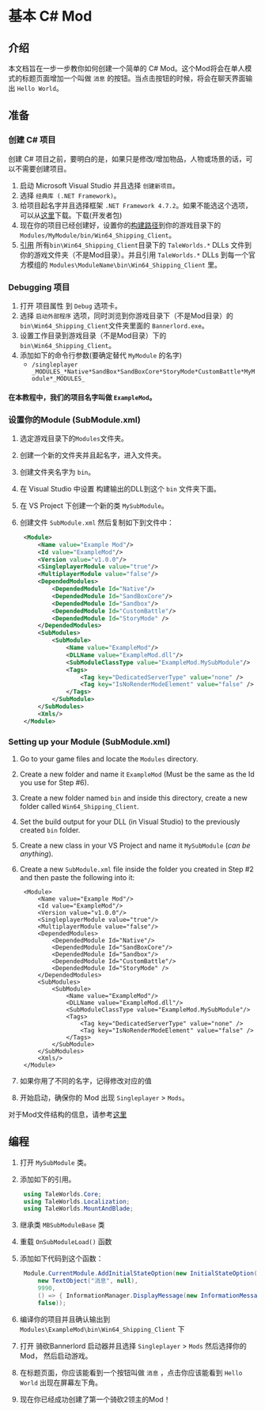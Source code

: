 # 基本 C\# Mod

## 介绍

本文档旨在一步一步教你如何创建一个简单的 C\# Mod。这个Mod将会在单人模式的标题页面增加一个叫做 `消息` 的按钮。当点击按钮的时候，将会在聊天界面输出 `Hello World`。

## 准备

### 创建 C\# 项目

创建 C\# 项目之前，要明白的是，如果只是修改/增加物品，人物或场景的话，可以不需要创建项目。

1. 启动 Microsoft Visual Studio 并且选择 `创建新项目`。
2. 选择 `经典库 (.NET Framework)`。
3. 给项目起名字并且选择框架 `.NET Framework 4.7.2`。如果不能选这个选项，可以从[这里](https://dotnet.microsoft.com/download/dotnet-framework/net472)下载。下载\(开发者包\)
4. 现在你的项目已经创建好，设置你的[构建路径](https://docs.microsoft.com/en-us/visualstudio/ide/how-to-change-the-build-output-directory?view=vs-2019)到你的游戏目录下的`Modules/MyModule/bin/Win64_Shipping_Client`。
5. [引用](https://docs.microsoft.com/en-us/visualstudio/ide/how-to-add-or-remove-references-by-using-the-reference-manager?view=vs-2019) 所有`bin\Win64_Shipping_Client`目录下的 `TaleWorlds.*` DLLs 文件到你的游戏文件夹（不是Mod目录）。并且引用 `TaleWorlds.*` DLLs 到每一个官方模组的 `Modules\ModuleName\bin\Win64_Shipping_Client` 里。

### Debugging 项目

1. 打开 项目属性 到 `Debug` 选项卡。
2. 选择 `启动外部程序` 选项，同时浏览到你游戏目录下（不是Mod目录）的`bin\Win64_Shipping_Client`文件夹里面的 `Bannerlord.exe`。
3. 设置工作目录到游戏目录（不是Mod目录）下的 `bin\Win64_Shipping_Client`。
4. 添加如下的命令行参数(要确定替代 `MyModule` 的名字) 
   * `/singleplayer _MODULES_*Native*SandBox*SandBoxCore*StoryMode*CustomBattle*MyModule*_MODULES_`

#### 在本教程中，我们的项目名字叫做 `ExampleMod`。

### 设置你的Module \(SubModule.xml\)

1. 选定游戏目录下的`Modules`文件夹。
2. 创建一个新的文件夹并且起名字，进入文件夹。
3. 创建文件夹名字为 `bin`。
4. 在 Visual Studio 中设置 构建输出的DLL到这个 `bin` 文件夹下面。
5. 在 VS Project 下创建一个新的类 `MySubModule`。
6. 创建文件 `SubModule.xml` 然后复制如下到文件中：

   ```xml
    <Module>
        <Name value="Example Mod"/>
        <Id value="ExampleMod"/>
        <Version value="v1.0.0"/>
        <SingleplayerModule value="true"/>
        <MultiplayerModule value="false"/>
        <DependedModules>
            <DependedModule Id="Native"/>
            <DependedModule Id="SandBoxCore"/>
            <DependedModule Id="Sandbox"/>
            <DependedModule Id="CustomBattle"/>
            <DependedModule Id="StoryMode" />
        </DependedModules>
        <SubModules>
            <SubModule>
                <Name value="ExampleMod"/>
                <DLLName value="ExampleMod.dll"/>
                <SubModuleClassType value="ExampleMod.MySubModule"/>
                <Tags>
                    <Tag key="DedicatedServerType" value="none" />
                    <Tag key="IsNoRenderModeElement" value="false" />
                </Tags>
            </SubModule>
        </SubModules>
        <Xmls/>
    </Module>
   ```


### Setting up your Module \(SubModule.xml\)

1. Go to your game files and locate the `Modules` directory.
2. Create a new folder and name it `ExampleMod` (Must be the same as the Id you use for Step #6).
3. Create a new folder named `bin` and inside this directory, create a new folder called `Win64_Shipping_Client`.
4. Set the build output for your DLL \(in Visual Studio\) to the previously created `bin` folder.
5. Create a new class in your VS Project and name it `MySubModule` \(_can be anything_\).
6. Create a new `SubModule.xml` file inside the folder you created in Step #2 and then paste the following into it:

   ```markup
    <Module>
        <Name value="Example Mod"/>
        <Id value="ExampleMod"/>
        <Version value="v1.0.0"/>
        <SingleplayerModule value="true"/>
        <MultiplayerModule value="false"/>
        <DependedModules>
            <DependedModule Id="Native"/>
            <DependedModule Id="SandBoxCore"/>
            <DependedModule Id="Sandbox"/>
            <DependedModule Id="CustomBattle"/>
            <DependedModule Id="StoryMode" />
        </DependedModules>
        <SubModules>
            <SubModule>
                <Name value="ExampleMod"/>
                <DLLName value="ExampleMod.dll"/>
                <SubModuleClassType value="ExampleMod.MySubModule"/>
                <Tags>
                    <Tag key="DedicatedServerType" value="none" />
                    <Tag key="IsNoRenderModeElement" value="false" />
                </Tags>
            </SubModule>
        </SubModules>
        <Xmls/>
    </Module>
   ```
   
7. 如果你用了不同的名字，记得修改对应的值
8. 开始启动，确保你的 Mod 出现 `Singleplayer` &gt; `Mods`。

对于Mod文件结构的信息，请参考[这里](../_intro/folder-structure.md)

## 编程

1. 打开 `MySubModule` 类。
2. 添加如下的引用。

   ```csharp
    using TaleWorlds.Core;
    using TaleWorlds.Localization;
    using TaleWorlds.MountAndBlade;
   ```
3. 继承类 `MBSubModuleBase` 类
4. 重载 `OnSubModuleLoad()` 函数
5. 添加如下代码到这个函数：

   ```csharp
    Module.CurrentModule.AddInitialStateOption(new InitialStateOption("Message",
        new TextObject("消息", null),
        9990,
        () => { InformationManager.DisplayMessage(new InformationMessage("Hello World!")); },
        false));
   ```

6. 编译你的项目并且确认输出到 `Modules\ExampleMod\bin\Win64_Shipping_Client` 下
7. 打开 骑砍Bannerlord 启动器并且选择 `Singleplayer` &gt; `Mods` 然后选择你的 Mod， 然后启动游戏。
8. 在标题页面，你应该能看到一个按钮叫做 `消息` ，点击你应该能看到 `Hello World` 出现在屏幕左下角。
9. 现在你已经成功创建了第一个骑砍2领主的Mod！
